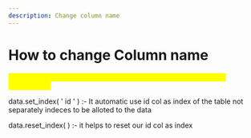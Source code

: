 ```yaml
---
description: Change column name
---
```


# How to change Column name

<mark style="color:yellow;">data\_name.rename(  columns = { ' old\_val' : ' new\_val' ,  'old\_val2' , 'new\_val2'} )</mark>

data.set\_index( ' id ' ) :- It automatic use id col as index of the  table not separately indeces  to be alloted to the data

data.reset\_index( ) :- it helps to reset our id col as index&#x20;
